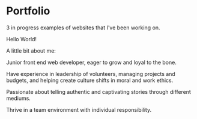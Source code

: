 # Portfolio
3 in progress examples of websites that I've been working on. 

Hello World! 

A little bit about me: 

Junior front end web developer, eager to grow and loyal to the bone. 

Have experience in leadership of volunteers, managing projects and budgets, and helping create culture shifts in moral and work ethics. 

Passionate about telling authentic and captivating stories through different mediums. 

Thrive in a team environment with individual responsibility. 
